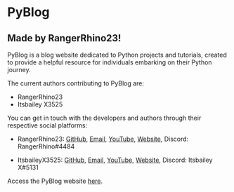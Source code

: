 # PyBlog

## Made by **RangerRhino23**!

PyBlog is a blog website dedicated to Python projects and tutorials, created to provide a helpful resource for individuals embarking on their Python journey.

The current authors contributing to PyBlog are:
- RangerRhino23
- Itsbailey X3525

You can get in touch with the developers and authors through their respective social platforms:

- RangerRhino23: [GitHub](https://github.com/RangerRhino23), [Email](mailto:rangerrhino23@outlook.com), [YouTube](https://youtube.com/@RangerRhino23), [Website](https://RangerRhino23.ddns.net), Discord: RangerRhino#4484

- ItsbaileyX3525: [GitHub](https://github.com/ItsbaileyX3525), [Email](mailto:baileyleah542@gmail.com), [YouTube](https://youtube.com/@itsbailey444), [Website](https://baileyswebsite.ddns.net), Discord: Itsbailey X#5131

Access the PyBlog website [here](https://pyblog.ddns.net/).
